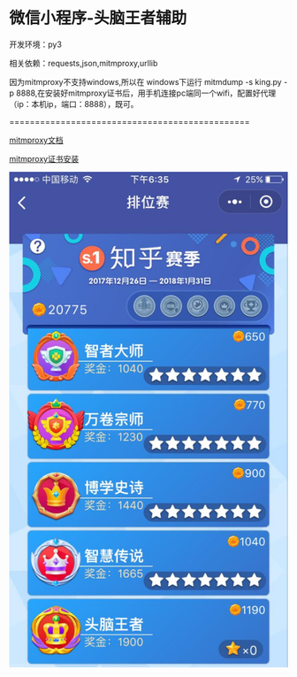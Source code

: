 # 微信小程序-头脑王者辅助

开发环境：py3

相关依赖：requests,json,mitmproxy,urllib

因为mitmproxy不支持windows,所以在 windows下运行 mitmdump -s king.py -p 8888,在安装好mitmproxy证书后，用手机连接pc端同一个wifi，配置好代理（ip：本机ip，端口：8888），既可。


===============================================

[mitmproxy文档](http://docs.mitmproxy.org/en/stable/)

[mitmproxy证书安装](http://judastree.cn/2015/12/27/Mitmproxy-%E6%8A%93%E5%8C%85%E5%B7%A5%E5%85%B7/)

![GitHub][github]

[github]: score.jpg



